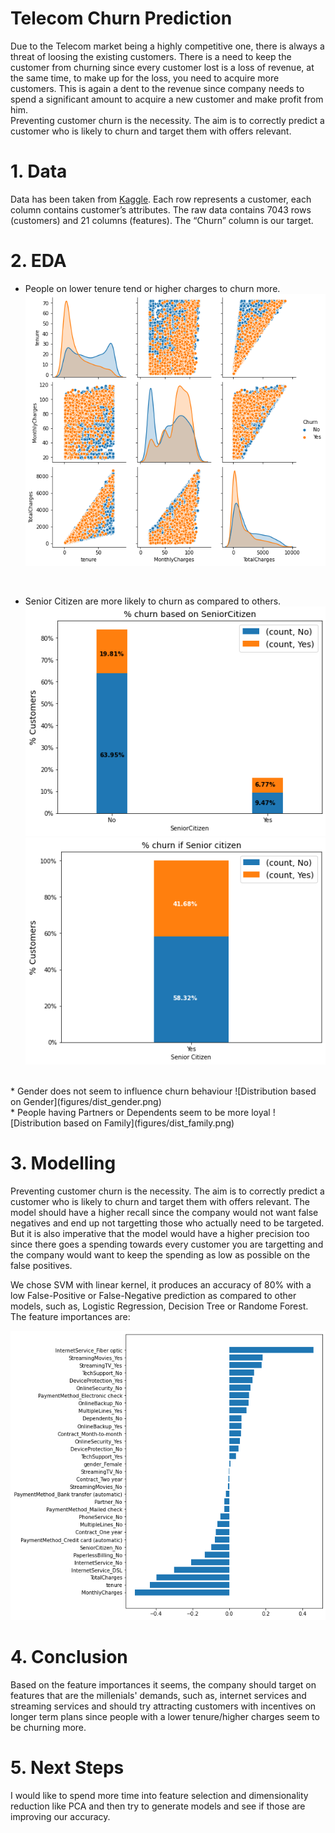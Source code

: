 # Telecom Churn Prediction

Due to the Telecom market being a highly competitive one, there is always a threat of loosing the existing customers. There is a need to keep the customer from churning since every customer lost is a loss of revenue, at the same time, to make up for the loss, you need to acquire more customers. This is again a dent to the revenue since company needs to spend a significant amount to acquire a new customer and make profit from him.
<br>
Preventing customer churn is the necessity. The aim is to correctly predict a customer who is likely to churn and target them with offers relevant.
<br>

# 1. Data
Data has been taken from [Kaggle](https://www.kaggle.com/bandiatindra/telecom-churn-prediction/data). Each row represents a customer, each column contains customer’s attributes. The raw data contains 7043 rows (customers) and 21 columns (features). The “Churn” column is our target.

# 2. EDA

* People on lower tenure tend or higher charges to churn more.
![Distribution based on Tenure](figures/tenure_dist.png)
<br>

* Senior Citizen are more likely to churn as compared to others.
![Distribution based on Age](figures/dist_age.png)
![Distribution of Senior Citizen](figures/dist_senior.png)
<br>
* Gender does not seem to influence churn behaviour
![Distribution based on Gender](figures/dist_gender.png)
<br>
* People having Partners or Dependents seem to be more loyal
![Distribution based on Family](figures/dist_family.png)

# 3. Modelling
Preventing customer churn is the necessity. The aim is to correctly predict a customer who is likely to churn and target them with offers relevant. The model should have a higher recall since the company would not want false negatives and end up not targetting those who actually need to be targeted. But it is also imperative that the model would have a higher precision too since there goes a spending towards every customer you are targetting and the company would want to keep the spending as low as possible on the false positives.

We chose SVM with linear kernel, it produces an accuracy of 80% with a low False-Positive or False-Negative prediction as compared to other models, such as, Logistic Regression, Decision Tree or Randome Forest. The feature importances are:

![SVM Feature Importances](figures/feature_importances.png)

# 4. Conclusion

Based on the feature importances it seems, the company should target on features that are the millenials' demands, such as, internet services and streaming services and should try attracting customers with incentives on longer term plans since people with a lower tenure/higher charges seem to be churning more.

# 5. Next Steps
I would like to spend more time into feature selection and dimensionality reduction like PCA and then try to generate models and see if those are improving our accuracy.